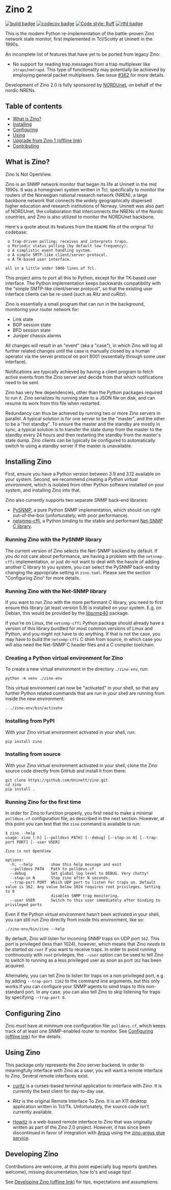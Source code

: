 # Zino 2
[![build badge](https://img.shields.io/github/actions/workflow/status/Uninett/zino/tests.yml?branch=master)](https://github.com/Uninett/zino/actions)
[![codecov badge](https://codecov.io/gh/Uninett/zino/branch/master/graph/badge.svg)](https://codecov.io/gh/Uninett/zino)
[![Code style: Ruff](https://img.shields.io/endpoint?url=https://raw.githubusercontent.com/astral-sh/ruff/main/assets/badge/v2.json)](https://github.com/astral-sh/ruff)
[![rtfd badge](https://app.readthedocs.org/projects/zino/badge/?version=latest&style=flat)](https://zino.readthedocs.io/en/latest/)

This is the modern Python re-implementation of the battle-proven Zino network
state monitor, first implemented in Tcl/Scotty at Uninett in the 1990s.

An incomplete list of features that have yet to be ported from legacy Zino:

- No support for reading trap messages from a trap multiplexer like
  `straps`/`nmtrapd`.  This type of functionality may potentially be achieved
  by employing general packet multiplexers.  See issue
  [#362](https://github.com/Uninett/zino/issues/362) for more details.

Development of Zino 2.0 is fully sponsored by [NORDUnet](https://nordu.net/),
on behalf of the nordic NRENs.

## Table of contents

- [What is Zino?](#what-is-zino)
- [Installing](#installing-zino)
- [Configuring](#configuring-zino)
- [Using](#using-zino)
- [Upgrade from Zino 1 (offline link)](docs/howtos/upgrade-from-zino-1.rst)
- [Contributing](#developing-zino)

## What is Zino?

Zino Is Not OpenView.

Zino is an SNMP network monitor that began its life at Uninett in the mid
1990s.  It was a homegrown system written in Tcl, specifically to monitor the
routers of the Norwegian national research network (NREN), a large backbone
network that connects the widely geographically dispersed higher education and
research institutions of Norway.  Uninett was also part of NORDUnet, the
collaboration that interconnects the NRENs of the Nordic countries, and Zino
is also utilized to monitor the NORDUnet backbone.

Here's a quote about its features from the `README` file of the original Tcl
codebase:

```
 o Trap-driven polling; receives and interprets traps.
 o Periodic status polling (by default low frequency).
 o A simplistic event handling system.
 o A simple SMTP-like client/server protocol.
 o A TK-based user interface.

all in a little under 5000 lines of Tcl.
```

This project aims to port all this to Python, except for the TK-based user
interface.  The Python implementation keeps backwards compatibility with the
"simple SMTP-like client/server protocol", so that the existing user interface
clients can be re-used (such as *Ritz* and *cuRitz*).

Zino is essentially a small program that can run in the background, monitoring
your router network for:

- Link state
- BGP session state
- BFD session state
- Juniper chassis alarms

All changes will result in an "event" (aka a "case"), in which Zino will log
all further related changes until the case is manually closed by a human
operator via the server protocol on port 8001 (essentially through some user
interface).

Notifications are typically achieved by having a client program to fetch active
events from the Zino server and decide from that which notifications need to be
sent.

Zino has very few dependencies, other than the Python packages required to run
it.  Zino serializes its running state to a JSON file on disk, and can resume
its work from this file when restarted.

Redundancy can thus be achieved by running two or more Zino servers in
parallel.  A typical solution is for one server to be the "master", and the
other to be a "hot standby".  To ensure the master and the standby are mostly
in sync, a typical solution is to transfer the state dump from the master to
the standby every 24 hours and then restarting the standby from the master's
state dump.  Zino clients can be typically be configured to automatically
switch to using a standby server if the master is unavailable.

## Installing Zino

First, ensure you have a Python version between 3.9 and 3.12 available on your
system. Second, we recommend creating a *Python virtual environment*, which is
isolated from other Python software installed on your system, and installing
Zino into that.

Zino also currently supports two separate SNMP back-end libraries:

- [PySNMP](https://pypi.org/project/pysnmplib/), a pure Python SNMP
  implementation, which should run right out-of-the-box (unfortunately, with
  poor performance).
- [netsnmp-cffi](https://pypi.org/project/netsnmp-cffi/), a Python binding to
  the stable and performant [Net-SNMP C library](https://www.net-snmp.org/).

### Running Zino with the PySNMP library

The current version of Zino selects the Net-SNMP backend by default.  If you do
not care about performance, are having a problem with the `netsnmp-cffi`
implementation, or just do not want to deal with the hassle of adding another C
library to you system, you can select the PySNMP back-end by changing the
appropriate setting in `zino.toml`.  Please see the section "Configuring Zino"
for more details.

### Running Zino with the Net-SNMP library

If you want to run Zino with the more performant C library, you need to first
ensure this library (at least version 5.9) is installed on your system.
E.g. on Debian, this would be provided by the
[libsnmp40](https://packages.debian.org/bookworm/libsnmp40) package.

If your're on Linux, the `netsnmp-cffi` Python package should already have a
version of this library bundled for most common versions of Linux and Python,
and you might not have to do anything.  If that is not the case, you may have
to build the `netsnmp-cffi` C shim from source, in which case you will also
need the Net-SNMP C header files and a C compiler toolchain.

### Creating a Python virtual environment for Zino

To create a new virtual environment in the directory `./zino-env`, run:

```shell
python -m venv ./zino-env
```

This virtual environment can now be "activated" in your shell, so that any
further Python related commands that are run in your shell are running from inside the
new environment:

```shell
. ./zino-env/bin/activate
```

### Installing from PyPI

With your Zino virtual environment activated in your shell, run:

```shell
pip install zino
```

### Installing from source

With your Zino virtual environment activated in your shell, clone the Zino
source code directly from GitHub and install it from there:

```shell
git clone https://github.com/Uninett/zino.git
cd zino
pip install .
```

### Running Zino for the first time

In order for Zino to function properly, you first need to make a minimal
`polldevs.cf` configuration file, as described in the next section.  However,
at this point you can test that the `zino` command is available to run:

```console
$ zino --help
usage: zino [-h] [--polldevs PATH] [--debug] [--stop-in N] [--trap-port PORT] [--user USER]

Zino is not OpenView

options:
  -h, --help        show this help message and exit
  --polldevs PATH   Path to polldevs.cf
  --debug           Set global log level to DEBUG. Very chatty!
  --stop-in N       Stop zino after N seconds.
  --trap-port PORT  Which UDP port to listen for traps on. Default value is 162. Any value below 1024 requires root privileges. Setting to 0
                    disables SNMP trap monitoring.
  --user USER       Switch to this user immediately after binding to privileged ports
```

Even if the Python virtual environment hasn't been activated in your shell, you
can still run Zino directly from inside this environment, like so:

```shell
./zino-env/bin/zino --help
```

By default, Zino will listen for incoming SNMP traps on UDP port `162`.  This
port is privileged (less than 1024), however, which means that Zino *needs to
be started as `root`* if you want to receive traps.  In order to avoid running
continuously with `root` privileges, the `--user` option can be used to tell
Zino to switch to running as a less privileged user as soon as port `162` has
been acquired.

Alternately, you can tell Zino to listen for traps on a non-privileged port,
e.g. by adding `--trap-port 1162` to the command line arguments, but this only
works if you can configure your SNMP agents to send traps to this non-standard
port.  In any case, you can also tell Zino to skip listening for traps by
specifying `--trap-port 0`.

## Configuring Zino

Zino *must* have at minimum one configuration file: ``polldevs.cf``, which
keeps track of at least one SNMP-enabled router to monitor. See [Configuring
(offline link)](docs/configuration.rst) for the details.

## Using Zino

This package only represents the Zino server backend. In order to meaningfully
interface with Zino as a user, you will want a remote interface to
Zino. Several remote interfaces exist.

* [curitz](https://github.com/Uninett/curitz) is a curses-based terminal
  application to interface with Zino. It is currently the best client for
  day-to-day use.

* *Ritz* is the original Remote Interface To Zino. It is an X11 desktop
  application written in Tcl/Tk. Unfortunately, the source code isn't currently
  available.

* [Howitz](https://github.com/Uninett/howitz) is a web-based remote interface
  to Zino that was originally written as part of the Zino 2.0 project. However,
  it has since been discontinued in favor of integration with
  [Argus](http://github.com/Uninett/Argus) using the
  [zino-argus glue service](https://github.com/Uninett/zino-argus-glue).


## Developing Zino

Contributions are welcome, at this point especially bug reports (patches
welcome), missing documentation, how to's and usage tips!

See [Developing Zino (offline link)](docs/development.rst) for
tips, expectations and assumptions.

